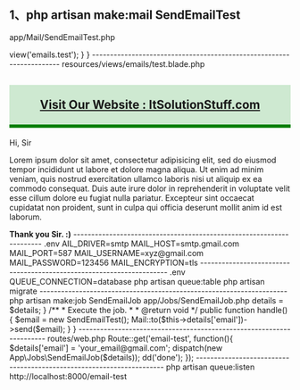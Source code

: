 1、php artisan make:mail SendEmailTest
---------------------------------------------------------------------
   app/Mail/SendEmailTest.php
   <?php
	  
	namespace App\Mail;
	  
	use Illuminate\Bus\Queueable;
	use Illuminate\Mail\Mailable;
	use Illuminate\Queue\SerializesModels;
	use Illuminate\Contracts\Queue\ShouldQueue;
	  
	class SendEmailTest extends Mailable
	{
	    use Queueable, SerializesModels;
	  
	    /**
	     * Create a new message instance.
	     *
	     * @return void
	     */
	    public function __construct()
	    {
	          
	    }
	  
	    /**
	     * Build the message.
	     *
	     * @return $this
	     */
	    public function build()
	    {
	        return $this->view('emails.test');
	    }
	}
---------------------------------------------------------------------
	resources/views/emails/test.blade.php
	<!DOCTYPE html>
	<html>
	<head>
		<title>How to send mail using queue in Laravel 5.7? - ItSolutionStuff.com</title>
	</head>
	<body>
	   
	<center>
	<h2 style="padding: 23px;background: #b3deb8a1;border-bottom: 6px green solid;">
		<a href="https://itsolutionstuff.com">Visit Our Website : ItSolutionStuff.com</a>
	</h2>
	</center>
	  
	<p>Hi, Sir</p>
	<p>Lorem ipsum dolor sit amet, consectetur adipisicing elit, sed do eiusmod
	tempor incididunt ut labore et dolore magna aliqua. Ut enim ad minim veniam,
	quis nostrud exercitation ullamco laboris nisi ut aliquip ex ea commodo
	consequat. Duis aute irure dolor in reprehenderit in voluptate velit esse
	cillum dolore eu fugiat nulla pariatur. Excepteur sint occaecat cupidatat non
	proident, sunt in culpa qui officia deserunt mollit anim id est laborum.</p>
	  
	<strong>Thank you Sir. :)</strong>
	  
	</body>
	</html>
---------------------------------------------------------------------
    .env
    AIL_DRIVER=smtp
	MAIL_HOST=smtp.gmail.com
	MAIL_PORT=587
	MAIL_USERNAME=xyz@gmail.com
	MAIL_PASSWORD=123456
	MAIL_ENCRYPTION=tls
---------------------------------------------------------------------
	.env
	QUEUE_CONNECTION=database
	php artisan queue:table
	php artisan migrate
---------------------------------------------------------------------
	php artisan make:job SendEmailJob
	app/Jobs/SendEmailJob.php
	<?php
	  
	namespace App\Jobs;
	   
	use Illuminate\Bus\Queueable;
	use Illuminate\Queue\SerializesModels;
	use Illuminate\Queue\InteractsWithQueue;
	use Illuminate\Contracts\Queue\ShouldQueue;
	use Illuminate\Foundation\Bus\Dispatchable;
	use App\Mail\SendEmailTest;
	use Mail;
	   
	class SendEmailJob implements ShouldQueue
	{
	    use Dispatchable, InteractsWithQueue, Queueable, SerializesModels;
	  
	    protected $details;
	  
	    /**
	     * Create a new job instance.
	     *
	     * @return void
	     */
	    public function __construct($details)
	    {
	        $this->details = $details;
	    }
	   
	    /**
	     * Execute the job.
	     *
	     * @return void
	     */
	    public function handle()
	    {
	        $email = new SendEmailTest();
	        Mail::to($this->details['email'])->send($email);
	    }
	}	
---------------------------------------------------------------------

	routes/web.php
	Route::get('email-test', function(){
	  
		$details['email'] = 'your_email@gmail.com';
	  
	    dispatch(new App\Jobs\SendEmailJob($details));
	  
	    dd('done');
	});	
---------------------------------------------------------------------
	php artisan queue:listen

	http://localhost:8000/email-test

